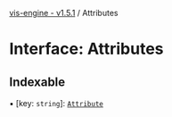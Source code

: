 [vis-engine - v1.5.1](../index.md) / Attributes

# Interface: Attributes

## Indexable

▪ [key: `string`]: [`Attribute`](Attribute.md)
